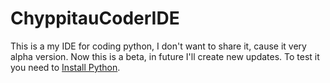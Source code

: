 # ChyppitauCoderIDE
This is a my IDE for coding python, I don't want to share it, cause it very alpha version. Now this is a beta, in future I'll create new updates. To test it you need to <a href="https://www.python.org/ftp/python/3.12.2/python-3.12.2-amd64.exe">Install Python</a>. 
